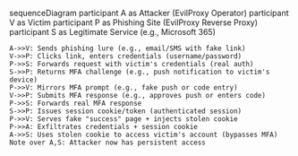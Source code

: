 sequenceDiagram
    participant A as Attacker (EvilProxy Operator)
    participant V as Victim
    participant P as Phishing Site (EvilProxy Reverse Proxy)
    participant S as Legitimate Service (e.g., Microsoft 365)

    A->>V: Sends phishing lure (e.g., email/SMS with fake link)
    V->>P: Clicks link, enters credentials (username/password)
    P->>S: Forwards request with victim's credentials (real auth)
    S->>P: Returns MFA challenge (e.g., push notification to victim's device)
    P->>V: Mirrors MFA prompt (e.g., fake push or code entry)
    V->>P: Submits MFA response (e.g., approves push or enters code)
    P->>S: Forwards real MFA response
    S->>P: Issues session cookie/token (authenticated session)
    P->>V: Serves fake "success" page + injects stolen cookie
    P->>A: Exfiltrates credentials + session cookie
    A->>S: Uses stolen cookie to access victim's account (bypasses MFA)
    Note over A,S: Attacker now has persistent access
